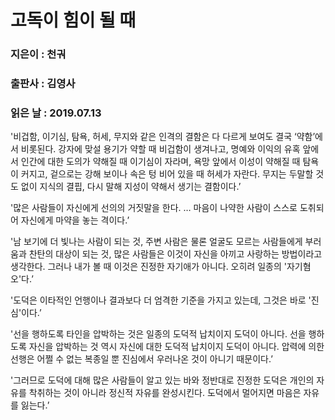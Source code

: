 # 고독이 힘이 될 때
### 지은이 : 천궈
### 출판사 : 김영사
### 읽은 날 : 2019.07.13

'비겁함, 이기심, 탐욕, 허세, 무지와 같은 인격의 결함은 다 다르게 보여도 결국 ‘약함’에서 비롯된다. 강자에 맞설 용기가 약할 때 비겁함이 생겨나고, 명예와 이익의 유혹 앞에서 인간에 대한 도의가 약해질 때 이기심이 자라며, 욕망 앞에서 이성이 약해질 때 탐욕이 커지고, 겉으로는 강해 보이나 속은 텅 비어 있을 때 허세가 자란다. 무지는 두말할 것도 없이 지식의 결핍, 다시 말해 지성이 약해서 생기는 결함이다.’

'많은 사람들이 자신에게 선의의 거짓말을 한다. … 마음이 나약한 사람이 스스로 도취되어 자신에게 마약을 놓는 격이다.’

'남 보기에 더 빛나는 사람이 되는 것, 주변 사람은 물론 얼굴도 모르는 사람들에게 부러움과 찬탄의 대상이 되는 것, 많은 사람들은 이것이 자신을 아끼고 사랑하는 방법이라고 생각한다. 그러나 내가 볼 때 이것은 진정한 자기애가 아니다. 오히려 일종의 '자기혐오'다.’

'도덕은 이타적인 언행이나 결과보다 더 엄격한 기준을 가지고 있는데, 그것은 바로 '진심'이다.’

'선을 행하도록 타인을 압박하는 것은 일종의 도덕적 납치이지 도덕이 아니다. 선을 행하도록 자신을 압박하는 것 역시 자신에 대한 도덕적 납치이지 도덕이 아니다.
압력에 의한 선행은 어쩔 수 없는 복종일 뿐 진심에서 우러나온 것이 아니기 때문이다.’

'그러므로 도덕에 대해 많은 사람들이 알고 있는 바와 정반대로 진정한 도덕은 개인의 자유를 착취하는 것이 아니라 정신적 자유를 완성시킨다. 도덕에서 멀어지면 마음은 자유를 잃는다.’
